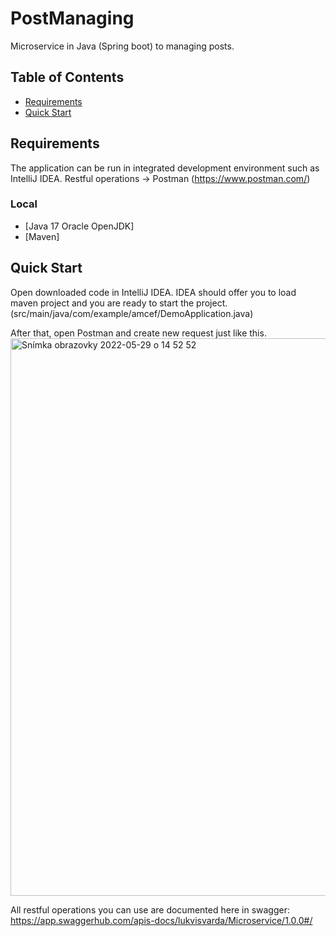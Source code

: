 # PostManaging
Microservice in Java (Spring boot) to managing posts. 


## Table of Contents

- [Requirements](#requirements)
- [Quick Start](#quick-start)

## Requirements
The application can be run in integrated development environment such as IntelliJ IDEA.
Restful operations -> Postman (https://www.postman.com/)

### Local
* [Java 17 Oracle OpenJDK]
* [Maven]

## Quick Start
Open downloaded code in IntelliJ IDEA. IDEA should offer you to load maven project and you are ready to start the project. (src/main/java/com/example/amcef/DemoApplication.java)

After that, open Postman and create new request just like this.
<img width="892" alt="Snímka obrazovky 2022-05-29 o 14 52 52" src="https://user-images.githubusercontent.com/86307337/170869558-d36fad79-efc7-49bf-a498-c0a5ed13c7ad.png">

All restful operations you can use are documented here in swagger: https://app.swaggerhub.com/apis-docs/lukvisvarda/Microservice/1.0.0#/



